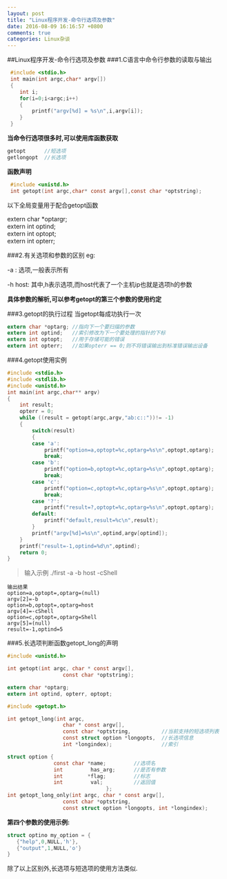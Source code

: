```yaml
---
layout: post
title: "Linux程序开发-命令行选项及参数"
date: 2016-08-09 16:16:57 +0800
comments: true
categories: Linux杂谈
---
```

##Linux程序开发-命令行选项及参数
###1.C语言中命令行参数的读取与输出
```c
 #include <stdio.h>
 int main(int argc,char* argv[])
 {
    int i;
    for(i=0;i<argc;i++)
    {
        printf("argv[%d] = %s\n",i,argv[i]);
    }
 }
```
**当命令行选项很多时,可以使用库函数获取**
```c
getopt      //短选项
getlongopt  //长选项
```
**函数声明**
```c
 #include <unistd.h>
 int getopt(int argc,char* const argv[],const char *optstring);
```
以下全局变量用于配合getopt函数
> 
extern char *optargr;<br/>
extern int optind;<br/>
extern int optopt;<br/>
extern int opterr;<br/>

###2.有关选项和参数的区别
eg:

-a : 选项,一般表示所有

-h host: 其中,h表示选项,而host代表了一个主机ip也就是选项h的参数

**具体参数的解析,可以参考getopt的第三个参数的使用约定**

###3.getopt的执行过程
当getopt每成功执行一次
```c
extern char *optarg; //指向下一个要扫描的参数
extern int optind;   //索引修改为下一个要处理的指针的下标
extern int optopt;   //用于存储可能的错误
extern int opterr;   //如果opterr == 0;则不将错误输出到标准错误输出设备
```
###4.getopt使用实例
```c
#include <stdio.h>
#include <stdlib.h>
#include <unistd.h>
int main(int argc,char** argv)
{
    int result;
    opterr = 0;
    while ((result = getopt(argc,argv,"ab:c::"))!= -1)
    {
        switch(result)
        {
        case 'a':
            printf("option=a,optopt=%c,optarg=%s\n",optopt,optarg);
            break;
        case 'b':
            printf("option=b,optopt=%c,optarg=%s\n",optopt,optarg);
            break;
        case 'c':
            printf("option=c,optopt=%c,optarg=%s\n",optopt,optarg);
            break;
        case '?':
            printf("result=?,optopt=%c,optarg=%s\n",optopt,optarg);
        default:
            printf("default,result=%c\n",result);
        }
        printf("argv[%d]=%s\n",optind,argv[optind]);
    }
    printf("result=-1,optind=%d\n",optind);
    return 0;
}
```
> 输入示例
./first -a -b host -cShell


```
输出结果
option=a,optopt=,optarg=(null)
argv[2]=-b
option=b,optopt=,optarg=host
argv[4]=-cShell
option=c,optopt=,optarg=Shell
argv[5]=(null)
result=-1,optind=5
```
###5.长选项判断函数getopt_long的声明
```c
#include <unistd.h>

int getopt(int argc, char * const argv[],
                  const char *optstring);

extern char *optarg;
extern int optind, opterr, optopt;

#include <getopt.h>

int getopt_long(int argc, 
                  char * const argv[],
                  const char *optstring,          //当前支持的短选项列表
                  const struct option *longopts,  //长选项信息
                  int *longindex);                //索引

struct option {
               const char *name;         //选项名
               int         has_arg;      //是否有参数
               int        *flag;         //标志
               int         val;          //返回值
                                };
int getopt_long_only(int argc, char * const argv[],
                  const char *optstring,
                  const struct option *longopts, int *longindex);
```

**第四个参数的使用示例:**
```c
struct optino my_option = {
   {"help",0,NULL,'h'},
   {"output",1,NULL,'o'}
}
```
除了以上区别外,长选项与短选项的使用方法类似.


